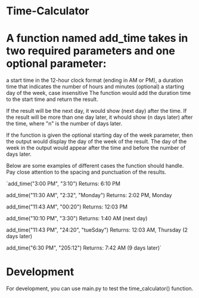 # Time-Calculator
# A function named add_time takes in two required parameters and one optional parameter:

a start time in the 12-hour clock format (ending in AM or PM),
a duration time that indicates the number of hours and minutes
(optional) a starting day of the week, case insensitive
The function would add the duration time to the start time and return the result.

If the result will be the next day, it would show (next day) after the time. If the result will be more than one day later, it whould show (n days later) after the time, where "n" is the number of days later.

If the function is given the optional starting day of the week parameter, then the output would display the day of the week of the result. The day of the week in the output would appear after the time and before the number of days later.

Below are some examples of different cases the function should handle. Pay close attention to the spacing and punctuation of the results.

`add_time("3:00 PM", "3:10")
 Returns: 6:10 PM

add_time("11:30 AM", "2:32", "Monday")
 Returns: 2:02 PM, Monday

add_time("11:43 AM", "00:20")
 Returns: 12:03 PM

add_time("10:10 PM", "3:30")
 Returns: 1:40 AM (next day)

add_time("11:43 PM", "24:20", "tueSday")
 Returns: 12:03 AM, Thursday (2 days later)

add_time("6:30 PM", "205:12")
 Returns: 7:42 AM (9 days later)`
 
# Development
For development, you can use main.py to test the time_calculator() function.
